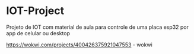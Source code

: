# IOT-Project
Projeto de IOT com material de aula para controle de uma placa esp32 por app de celular ou desktop


https://wokwi.com/projects/400426375921047553 - wokwi

